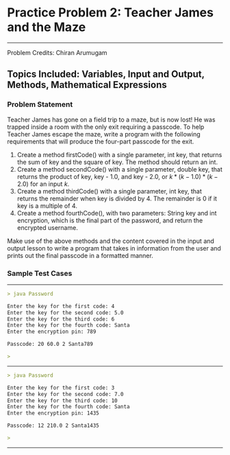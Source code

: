 # Practice Problem 2: Teacher James and the Maze
---

Problem Credits: Chiran Arumugam

## Topics Included: Variables, Input and Output, Methods, Mathematical Expressions

### Problem Statement

Teacher James has gone on a field trip to a maze, but is now lost! He was trapped inside a room with the only exit requiring a passcode. To help Teacher James escape the maze, write a program with the following requirements that will produce the four-part passcode for the exit.

1. Create a method firstCode() with a single parameter, int key, that returns the sum of key and the square of key. The method should return an int.
2. Create a method secondCode() with a single parameter, double key, that returns the product of key, key - 1.0, and key - 2.0, or $k * (k-1.0)*(k-2.0)$ for an input $k$.
3. Create a method thirdCode() with a single parameter, int key, that returns the remainder when key is divided by 4. The remainder is 0 if it key is a multiple of 4.
4. Create a method fourthCode(), with two parameters: String key and int encryption, which is the final part of the password, and return the encrypted username.

Make use of the above methods and the content covered in the input and output lesson to write a program that takes in information from the user and prints out the final passcode in a formatted manner.

### Sample Test Cases

---

```markdown
> java Password

Enter the key for the first code: 4
Enter the key for the second code: 5.0
Enter the key for the third code: 6
Enter the key for the fourth code: Santa
Enter the encryption pin: 789

Passcode: 20 60.0 2 Santa789

>
```

---

```markdown
> java Password

Enter the key for the first code: 3
Enter the key for the second code: 7.0
Enter the key for the third code: 10
Enter the key for the fourth code: Santa
Enter the encryption pin: 1435

Passcode: 12 210.0 2 Santa1435

>
```

---

